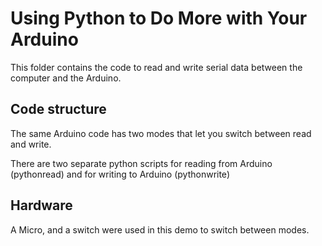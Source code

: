 Using Python to Do More with Your Arduino
==========================================

This folder contains the code to read and write serial data between the computer and the Arduino. 


Code structure
--------------

The same Arduino code has two modes that let you switch between read and write.

There are two separate python scripts for reading from Arduino (pythonread) and for writing to Arduino (pythonwrite)

Hardware
--------

A Micro, and a switch were used in this demo to switch between modes. 